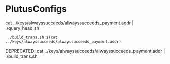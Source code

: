 # PlutusConfigs



cat ../keys/alwayssucceeds/alwayssucceeds_payment.addr | ./query_head.sh


``` Build Trans
 ./build_trans.sh $(cat ../keys/alwayssucceeds/alwayssucceeds_payment.addr)
```


DEPRECATED: cat ../keys/alwayssucceeds/alwayssucceeds_payment.addr | ./build_trans.sh 
